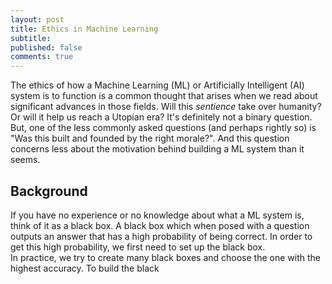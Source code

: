 ```yaml
---
layout: post
title: Ethics in Machine Learning
subtitle:
published: false
comments: true
---
```


The ethics of how a Machine Learning (ML) or Artificially Intelligent (AI) system is to function is a common thought that arises when we read about significant advances in those fields. Will this *sentience* take over humanity? Or will it help us reach a Utopian era? It's definitely not a binary question. But, one of the less commonly asked questions (and perhaps rightly so) is "Was this built and founded by the right morale?". And this question concerns less about the motivation behind building a ML system than it seems.

## Background

If you have no experience or no knowledge about what a ML system is, think of it as a black box. A black box which when posed with a question outputs an answer that has a high probability of being correct. In order to get this high probability, we first need to set up the black box.<br>
In practice, we try to create many black boxes and choose the one with the highest accuracy. To build the black
